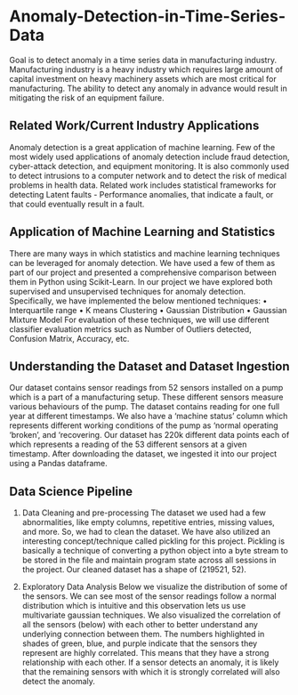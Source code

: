 # Anomaly-Detection-in-Time-Series-Data
Goal is to detect anomaly in a time series data in manufacturing industry. Manufacturing industry is a heavy industry which requires large amount of capital investment on heavy machinery assets which are most critical for manufacturing. The ability to detect any anomaly in advance would result in mitigating the risk of an equipment failure. 

## Related Work/Current Industry Applications
Anomaly detection is a great application of machine learning. Few of the most widely used applications of anomaly detection include fraud detection, cyber-attack detection, and equipment monitoring. It is also commonly used to detect intrusions to a computer network and to detect the risk of medical problems in health data. Related work includes statistical frameworks for detecting Latent faults - Performance anomalies, that indicate a fault, or that could eventually result in a fault.

## Application of Machine Learning and Statistics 
There are many ways in which statistics and machine learning techniques can be leveraged for anomaly detection. We have used a few of them as part of our project and presented a comprehensive comparison between them in Python using Scikit-Learn. In our project we have explored both supervised and unsupervised  techniques for anomaly detection. Specifically, we have implemented the below mentioned techniques:
•	Interquartile range 
•	K means Clustering
•	Gaussian Distribution
•	Gaussian Mixture Model
For evaluation of these techniques, we will use different classifier evaluation metrics such as Number of Outliers detected, Confusion Matrix, Accuracy, etc. 

## Understanding the Dataset and Dataset Ingestion
Our dataset contains sensor readings from 52 sensors installed on a pump which is a part of a manufacturing setup. These different sensors measure various behaviours of the pump. The dataset contains reading for one full year at different timestamps. We also have a ‘machine status’ column which represents different working conditions of the pump as ‘normal operating ‘broken’, and ‘recovering. Our dataset has 220k different data points each of which represents a reading of the 53 different sensors at a given timestamp. After downloading the dataset, we ingested it into our project using a Pandas dataframe. 

## Data Science Pipeline

1.	Data Cleaning and pre-processing
The dataset we used had a few abnormalities, like empty columns, repetitive entries, missing values, and more. So, we had to clean the dataset. We have also utilized an interesting concept/technique called pickling for this project. Pickling is basically a technique of converting a python object into a byte stream to be stored in the file and maintain program state across all sessions in the project. Our cleaned dataset has a shape of (219521, 52).
 
2.	Exploratory Data Analysis
Below we visualize the distribution of some of the sensors.
We can see most of the sensor readings follow a normal distribution which is intuitive and this observation lets us use multivariate gaussian techniques.
We also visualized the correlation of all the sensors (below) with each other to better understand any underlying connection between them. The numbers highlighted in shades of green, blue, and purple indicate that the sensors they represent are highly correlated. This means that they have a strong relationship with each other. If a sensor detects an anomaly, it is likely that the remaining sensors with which it is strongly correlated will also detect the anomaly.
 



